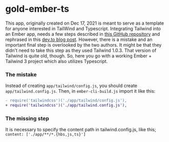 # gold-ember-ts

This app, originally created on Dec 17, 2021 is meant to serve as a template for anyone interested in TailWind and Typescript. Integrating Tailwind into an Ember app, needs a few steps described in [this GitHub repository](https://github.com/chrism/emberjs-tailwind-purgecss) and rephrased in this [dev.to blog post](https://dev.to/jamesbyrne/using-tailwindcss-with-ember-41el). However, there is a mistake and an important final step is overlooked by the two authors. It might be that they didn't need to take this step as they used Tailwind 1.0.3. That version of Tailwind is quite old, though. So, here you go with a working Ember + Tailwind 3 project which also utilizes Typescript.

### The mistake
Instead of creating `app/tailwind/config.js`, you should create `app/tailwind.config.js`. Then, in `ember-cli-build.js` import it like this:

```diff
- require('tailwindcss')('./app/tailwind/config.js'),
+ require('tailwindcss')('./app/tailwind.config.js'),
```

### The missing step
It is necessary to specify the content path in tailwind.config.js, like this;
`content: ['./app/**/*.{hbs,js,ts}']`

